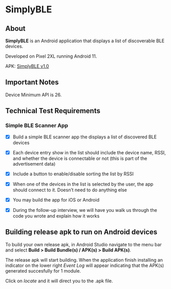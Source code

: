 # SimplyBLE

## About

**SimplyBLE** is an Android application that displays a list of discoverable BLE devices.

Developed on Pixel 2XL running Android 11.

APK: [SimplyBLE v1.0](https://github.com/jekkogray/SimplyBLE/releases/tag/v1.0)

## Important Notes
Device Minimum API is 26.

## Technical Test Requirements
### Simple BLE Scanner App
- [x] Build a simple BLE scanner app the displays a list of discovered BLE devices 
- [x] Each device entry show in the list should include the device name, RSSI, and whether the device is connectable or not (this is part of the advertisement data)
- [x] Include a button to enable/disable sorting the list by RSSI
- [x] When one of the devices in the list is selected by the user, the app should connect to it.  Doesn’t need to do anything else
- [x] You may build the app for iOS or Android 
- [x] During the follow-up interview, we will have you walk us through the code you wrote and explain how it works 


## Building release apk to run on Android devices
To build your own release apk, in Android Studio navigate to the menu bar and select <b>Build > Build Bundle(s) / APK(s) > Build APK(s)</b>.

The release apk will start building.
When the application finish installing an indicator on the lower right *Event Log* will appear
indicating that the APK(s) generated succesfully for 1 module. 

Click on *locate* and it will direct you to the .apk file. 



